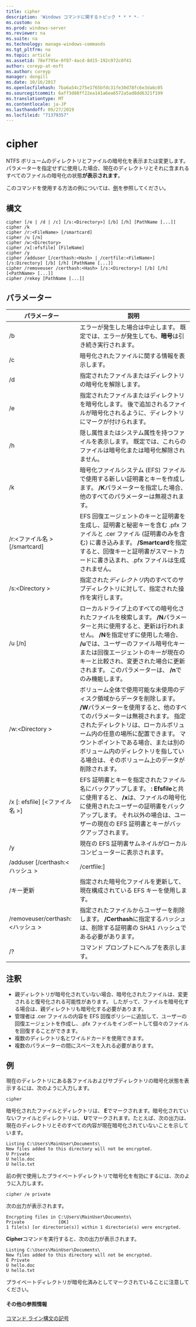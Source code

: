 ```yaml
---
title: cipher
description: 'Windows コマンドに関するトピック * * * *- '
ms.custom: na
ms.prod: windows-server
ms.reviewer: na
ms.suite: na
ms.technology: manage-windows-commands
ms.tgt_pltfrm: na
ms.topic: article
ms.assetid: 78ef795e-0f87-4acd-8d15-192c972c0f41
author: coreyp-at-msft
ms.author: coreyp
manager: dongill
ms.date: 10/16/2017
ms.openlocfilehash: 7ba6a54c275e1765bfdc31fe30d78fc6e3da6c05
ms.sourcegitcommit: 6aff3d88ff22ea141a6ea6572a5ad8dd6321f199
ms.translationtype: MT
ms.contentlocale: ja-JP
ms.lasthandoff: 09/27/2019
ms.locfileid: "71379357"
---
```

# <a name="cipher"></a>cipher



NTFS ボリュームのディレクトリとファイルの暗号化を表示または変更します。 パラメーターを指定せずに使用した場合、現在のディレクトリとそれに含まれるすべてのファイルの暗号化の状態**が表示されます**。

このコマンドを使用する方法の例については、[例](#BKMK_examples)を参照してください。

## <a name="syntax"></a>構文

```
cipher [/e | /d | /c] [/s:<Directory>] [/b] [/h] [PathName [...]]
cipher /k
cipher /r:<FileName> [/smartcard]
cipher /u [/n]
cipher /w:<Directory>
cipher /x[:efsfile] [FileName]
cipher /y
cipher /adduser [/certhash:<Hash> | /certfile:<FileName>] [/s:Directory] [/b] [/h] [PathName [...]]
cipher /removeuser /certhash:<Hash> [/s:<Directory>] [/b] [/h] [<PathName> [...]]
cipher /rekey [PathName [...]]
```

## <a name="parameters"></a>パラメーター

|          パラメーター           |                                                                                                                                                   説明                                                                                                                                                    |
|-------------------------------|------------------------------------------------------------------------------------------------------------------------------------------------------------------------------------------------------------------------------------------------------------------------------------------------------------------|
|              /b               |                                                                                                    エラーが発生した場合は中止します。 既定では、エラーが発生しても、**暗号**は引き続き実行されます。                                                                                                    |
|              /c               |                                                                                                                                   暗号化されたファイルに関する情報を表示します。                                                                                                                                    |
|              /d               |                                                                                                                                   指定されたファイルまたはディレクトリの暗号化を解除します。                                                                                                                                   |
|              /e               |                                                                                          指定されたファイルまたはディレクトリを暗号化します。 後で追加されるファイルが暗号化されるように、ディレクトリにマークが付けられます。                                                                                           |
|              /h               |                                                                                                     隠し属性またはシステム属性を持つファイルを表示します。 既定では、これらのファイルは暗号化または暗号化解除されません。                                                                                                     |
|              /k               |                                                                            暗号化ファイルシステム (EFS) ファイルで使用する新しい証明書とキーを作成します。 **/K**パラメーターを指定した場合、他のすべてのパラメーターは無視されます。                                                                            |
|  /r:\<ファイル名 > [/smartcard]  |   EFS 回復エージェントのキーと証明書を生成し、証明書と秘密キーを含む .pfx ファイルと .cer ファイル (証明書のみを含む) に書き込みます。 **/Smartcard**を指定すると、回復キーと証明書がスマートカードに書き込まれ、.pfx ファイルは生成されません。   |
|        /s:\<Directory >        |                                                                                                               指定された*ディレクトリ*内のすべてのサブディレクトリに対して、指定された操作を実行します。                                                                                                               |
|            /u [/n]            |  ローカルドライブ上のすべての暗号化されたファイルを検索します。 **/N**パラメーターと共に使用すると、更新は行われません。 **/N**を指定せずに使用した場合、 **/u**では、ユーザーのファイル暗号化キーまたは回復エージェントのキーが現在のキーと比較され、変更された場合に更新されます。 このパラメーターは、 **/n**でのみ機能します。  |
|        /w:\<Directory >        | ボリューム全体で使用可能な未使用のディスク領域からデータを削除します。 **/W**パラメーターを使用すると、他のすべてのパラメーターは無視されます。 指定されたディレクトリは、ローカルボリューム内の任意の場所に配置できます。 マウントポイントである場合、または別のボリューム内のディレクトリを指している場合は、そのボリューム上のデータが削除されます。 |
|  /x [: efsfile] [\<ファイル名 >]   |                                 EFS 証明書とキーを指定されたファイル名にバックアップします。 **: Efsfile**と共に使用すると、 **/x**は、ファイルの暗号化に使用されたユーザーの証明書をバックアップします。 それ以外の場合は、ユーザーの現在の EFS 証明書とキーがバックアップされます。                                 |
|              /y               |                                                                                                                      現在の EFS 証明書サムネイルがローカルコンピューターに表示されます。                                                                                                                      |
|  /adduser [/certhash:\<ハッシュ >  |                                                                                                                                              /certfile:<FileName>]                                                                                                                                               |
|            /キー更新             |                                                                                                                 指定された暗号化ファイルを更新して、現在構成されている EFS キーを使用します。                                                                                                                 |
| /removeuser/certhash:\<ハッシュ > |                                                                                       指定されたファイルからユーザーを削除します。 **/Certhash**に指定する*ハッシュ*は、削除する証明書の SHA1 ハッシュである必要があります。                                                                                       |
|              /?               |                                                                                                                                       コマンド プロンプトにヘルプを表示します。                                                                                                                                       |

## <a name="remarks"></a>注釈

-   親ディレクトリが暗号化されていない場合、暗号化されたファイルは、変更されると復号化される可能性があります。 したがって、ファイルを暗号化する場合は、親ディレクトリも暗号化する必要があります。
-   管理者は .cer ファイルの内容を EFS 回復ポリシーに追加して、ユーザーの回復エージェントを作成し、.pfx ファイルをインポートして個々のファイルを回復することができます。
-   複数のディレクトリ名とワイルドカードを使用できます。
-   複数のパラメーターの間にスペースを入れる必要があります。

## <a name="BKMK_examples"></a>例

現在のディレクトリにある各ファイルおよびサブディレクトリの暗号化状態を表示するには、次のように入力します。
```
cipher
```
暗号化されたファイルとディレクトリは、 **E**でマークされます。暗号化されていないファイルとディレクトリは、 **U**でマークされます。たとえば、次の出力は、現在のディレクトリとそのすべての内容が現在暗号化されていないことを示しています。
```
Listing C:\Users\MainUser\Documents\
New files added to this directory will not be encrypted.
U Private
U hello.doc
U hello.txt
```
前の例で使用したプライベートディレクトリで暗号化を有効にするには、次のように入力します。
```
cipher /e private
```
次の出力が表示されます。
```
Encrypting files in C:\Users\MainUser\Documents\
Private             [OK]
1 file(s) [or directorie(s)] within 1 directorie(s) were encrypted.
```
**Cipher**コマンドを実行すると、次の出力が表示されます。
```
Listing C:\Users\MainUser\Documents\
New files added to this directory will not be encrypted.
E Private
U hello.doc
U hello.txt
```
プライベートディレクトリが暗号化済みとしてマークされていることに注意してください。

#### <a name="additional-references"></a>その他の参照情報

[コマンド ライン構文の記号](command-line-syntax-key.md)